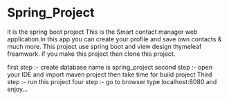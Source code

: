 # Spring_Project
it is the spring boot project
This is the Smart contact manager web application.In this app you can create your profile and save own contacts & much more.
This project use spring boot and view design thymeleaf freamwork.
if you make this project then clone this project.


first step  :- create database name is spring_project
second step :- open your IDE and import maven project then take time for build project
Third step  :- run this project 
four step   :- go to browser type localhost:8080 and enjoy...
